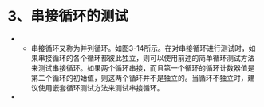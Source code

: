 # 3、串接循环的测试

- - 串接循环又称为并列循环。如图3-14所示。在对串接循环进行测试时，如果串接循环的各个循环都彼此独立，则可以使用前述的简单循环测试方法来测试串接循环。如果两个循环串接，而且第一个循环的循环计数器值是第二个循环的初始值，则这两个循环并不是独立的。当循环不独立时，建议使用嵌套循环测试方法来测试串接循环。
- 